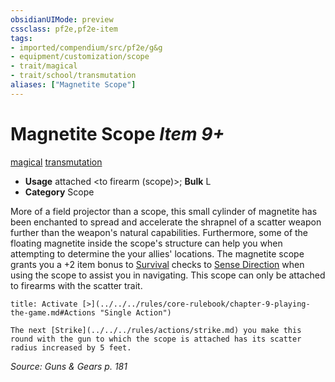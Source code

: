 ```yaml
---
obsidianUIMode: preview
cssclass: pf2e,pf2e-item
tags:
- imported/compendium/src/pf2e/g&g
- equipment/customization/scope
- trait/magical
- trait/school/transmutation
aliases: ["Magnetite Scope"]
---
```

# Magnetite Scope *Item 9+*  
[magical](magical.md)  [transmutation](transmutation.md)  

- **Usage** attached <to firearm (scope)>; **Bulk** L
- **Category** Scope

More of a field projector than a scope, this small cylinder of magnetite has been enchanted to spread and accelerate the shrapnel of a scatter weapon further than the weapon's natural capabilities. Furthermore, some of the floating magnetite inside the scope's structure can help you when attempting to determine the your allies' locations. The magnetite scope grants you a +2 item bonus to [Survival](../../skills.md#Survival) checks to [Sense Direction](sense-direction.md) when using the scope to assist you in navigating. This scope can only be attached to firearms with the scatter trait.

```ad-embed-ability
title: Activate [>](../../../rules/core-rulebook/chapter-9-playing-the-game.md#Actions "Single Action")

The next [Strike](../../../rules/actions/strike.md) you make this round with the gun to which the scope is attached has its scatter radius increased by 5 feet.
```

*Source: Guns & Gears p. 181*
